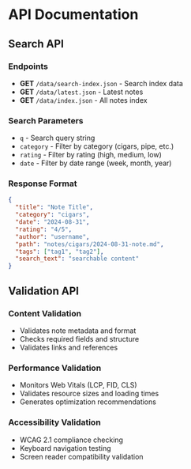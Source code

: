 # API Documentation

## Search API

### Endpoints
- **GET** `/data/search-index.json` - Search index data
- **GET** `/data/latest.json` - Latest notes
- **GET** `/data/index.json` - All notes index

### Search Parameters
- `q` - Search query string
- `category` - Filter by category (cigars, pipe, etc.)
- `rating` - Filter by rating (high, medium, low)
- `date` - Filter by date range (week, month, year)

### Response Format
```json
{
  "title": "Note Title",
  "category": "cigars",
  "date": "2024-08-31",
  "rating": "4/5",
  "author": "username",
  "path": "notes/cigars/2024-08-31-note.md",
  "tags": ["tag1", "tag2"],
  "search_text": "searchable content"
}
```

## Validation API

### Content Validation
- Validates note metadata and format
- Checks required fields and structure
- Validates links and references

### Performance Validation
- Monitors Web Vitals (LCP, FID, CLS)
- Validates resource sizes and loading times
- Generates optimization recommendations

### Accessibility Validation
- WCAG 2.1 compliance checking
- Keyboard navigation testing
- Screen reader compatibility validation
